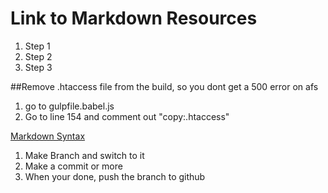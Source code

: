 # Link to Markdown Resources 
1. Step 1 
2. Step 2 
3. Step 3 


##Remove .htaccess file from the build, so you dont get a 500 error on afs
1. go to gulpfile.babel.js
2. Go to line 154 and comment out "copy:.htaccess"

[Markdown Syntax](https://www.markdownguide.org/basic-syntax/)

1. Make Branch and switch to it 
2. Make a commit or more 
3. When your done, push the branch to github
